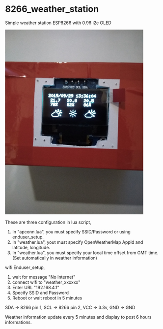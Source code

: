 # 8266_weather_station
Simple weather station ESP8266 with 0.96 i2c OLED

![Box shot](./screenshot/weather_box.png)


These are three configuration in lua script,

1. In "apconn.lua", you must specify SSID/Password or using enduser_setup.
2. In "weather.lua", yout must specify OpenWeatherMap AppId and latitude, longitude.
3. In "weather.lua", you must specify your local time offset from GMT time. (Set automatically in weather information)

wifi Enduser_setup,

1. wait for message "No Internet"
2. connect wifi to "weather_xxxxxx"
3. Enter URL "192.168.4.1"
4. Specify SSID and Password
5. Reboot or wait reboot in 5 minutes

SDA -> 8266 pin 1,
SCL -> 8266 pin 2,
VCC -> 3.3v,
GND -> GND

Weather information update every 5 minutes and display to post 6 hours informations.
